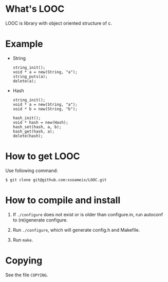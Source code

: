 #   What's LOOC

LOOC is library with object oriented structure of c.

#   Example

*   String

        string_init();
        void * a = new(String, "a");
        string_puts(a);
        delete(a);

*   Hash

        string_init();
        void * a = new(String, "a");
        void * b = new(String, "b");

        hash_init();
        void * hash = new(Hash);
        hash_set(hash, a, b);
        hash_get(hash, a);
        delete(hash);

#   How to get LOOC

Use following command:

    $ git clone git@github.com:xsoameix/LOOC.git

#   How to compile and install

1.  If `./configure` does not exist or is older than configure.in,
    run autoconf to (re)generate configure.

2.  Run `./configure`, which will generate config.h and Makefile.

3.  Run `make`.

#   Copying

See the file `COPYING`.
